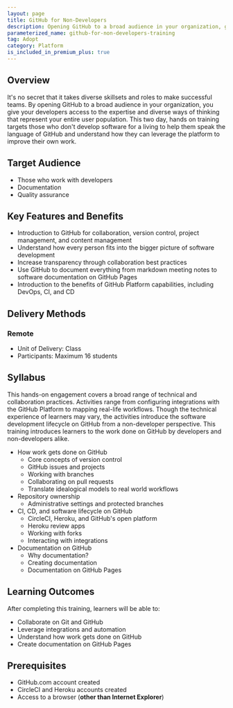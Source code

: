 ```yaml
---
layout: page
title: GitHub for Non-Developers
description: Opening GitHub to a broad audience in your organization, gives your developers access to the expertise and diverse ways of thinking that represent your entire user population.
parameterized_name: github-for-non-developers-training
tag: Adopt
category: Platform
is_included_in_premium_plus: true
---
```


## Overview

It's no secret that it takes diverse skillsets and roles to make successful teams. By opening GitHub to a broad audience in your organization, you give your developers access to the expertise and diverse ways of thinking that represent your entire user population. This two day, hands on training targets those who don't develop software for a living to help them speak the language of GitHub and understand how they can leverage the platform to improve their own work.

## Target Audience

- Those who work with developers
- Documentation
- Quality assurance

## Key Features and Benefits

- Introduction to GitHub for collaboration, version control, project management, and content management
- Understand how every person fits into the bigger picture of software development
- Increase transparency through collaboration best practices
- Use GitHub to document everything from markdown meeting notes to software documentation on GitHub Pages
- Introduction to the benefits of GitHub Platform capabilities, including DevOps, CI, and CD

## Delivery Methods

### Remote

- Unit of Delivery: Class
- Participants: Maximum 16 students

## Syllabus

This hands-on engagement covers a broad range of technical and collaboration practices. Activities range from configuring integrations with the GitHub Platform to mapping real-life workflows. Though the technical experience of learners may vary, the activities introduce the software development lifecycle on GitHub from a non-developer perspective.  This training introduces learners to the work done on GitHub by developers and non-developers alike.

- How work gets done on GitHub
  - Core concepts of version control
  - GitHub issues and projects
  - Working with branches
  - Collaborating on pull requests
  - Translate idealogical models to real world workflows
- Repository ownership
  - Administrative settings and protected branches
- CI, CD, and software lifecycle on GitHub
  - CircleCI, Heroku, and GitHub's open platform
  - Heroku review apps
  - Working with forks
  - Interacting with integrations
- Documentation on GitHub
  - Why documentation?
  - Creating documentation
  - Documentation on GitHub Pages

## Learning Outcomes

After completing this training, learners will be able to:

- Collaborate on Git and GitHub
- Leverage integrations and automation
- Understand how work gets done on GitHub
- Create documentation on GitHub Pages

## Prerequisites

- GitHub.com account created
- CircleCI and Heroku accounts created
- Access to a browser (**other than Internet Explorer**)
